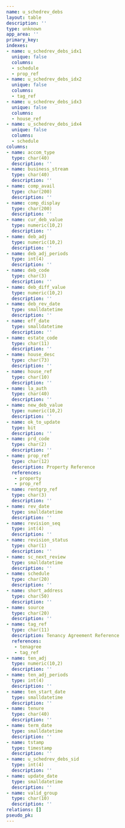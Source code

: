 ```yaml
---
name: u_schedrev_debs
layout: table
description: ''
type: unknown
app_area: ''
primary_key: 
indexes:
- name: u_schedrev_debs_idx1
  unique: false
  columns:
  - schedule
  - prop_ref
- name: u_schedrev_debs_idx2
  unique: false
  columns:
  - tag_ref
- name: u_schedrev_debs_idx3
  unique: false
  columns:
  - house_ref
- name: u_schedrev_debs_idx4
  unique: false
  columns:
  - schedule
columns:
- name: accom_type
  type: char(40)
  description: ''
- name: business_stream
  type: char(40)
  description: ''
- name: comp_avail
  type: char(200)
  description: ''
- name: comp_display
  type: char(200)
  description: ''
- name: cur_deb_value
  type: numeric(10,2)
  description: ''
- name: deb_adj
  type: numeric(10,2)
  description: ''
- name: deb_adj_periods
  type: int(4)
  description: ''
- name: deb_code
  type: char(3)
  description: ''
- name: deb_diff_value
  type: numeric(10,2)
  description: ''
- name: deb_rev_date
  type: smalldatetime
  description: ''
- name: eff_date
  type: smalldatetime
  description: ''
- name: estate_code
  type: char(11)
  description: ''
- name: house_desc
  type: char(73)
  description: ''
- name: house_ref
  type: char(10)
  description: ''
- name: la_auth
  type: char(40)
  description: ''
- name: new_deb_value
  type: numeric(10,2)
  description: ''
- name: ok_to_update
  type: bit
  description: ''
- name: prd_code
  type: char(2)
  description: ''
- name: prop_ref
  type: char(12)
  description: Property Reference
  references:
   - property
   - prop_ref
- name: rentgrp_ref
  type: char(3)
  description: ''
- name: rev_date
  type: smalldatetime
  description: ''
- name: revision_seq
  type: int(4)
  description: ''
- name: revision_status
  type: char(1)
  description: ''
- name: sc_next_review
  type: smalldatetime
  description: ''
- name: schedule
  type: char(20)
  description: ''
- name: short_address
  type: char(50)
  description: ''
- name: source
  type: char(20)
  description: ''
- name: tag_ref
  type: char(11)
  description: Tenancy Agreement Reference
  references:
   - tenagree
   - tag_ref
- name: ten_adj
  type: numeric(10,2)
  description: ''
- name: ten_adj_periods
  type: int(4)
  description: ''
- name: ten_start_date
  type: smalldatetime
  description: ''
- name: tenure
  type: char(40)
  description: ''
- name: term_date
  type: smalldatetime
  description: ''
- name: tstamp
  type: timestamp
  description: ''
- name: u_schedrev_debs_sid
  type: int(4)
  description: ''
- name: update_date
  type: smalldatetime
  description: ''
- name: valid_group
  type: char(10)
  description: ''
relations: []
pseudo_pk: 
---
```


